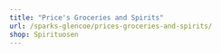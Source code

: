 ```yaml
---
title: "Price's Groceries and Spirits"
url: /sparks-glencoe/prices-groceries-and-spirits/
shop: Spirituosen
---
```

